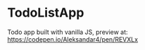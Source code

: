 # TodoListApp
Todo app built with vanilla JS, 
preview at: https://codepen.io/Aleksandar4/pen/REVXLx
